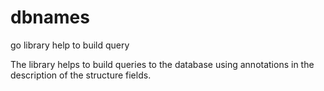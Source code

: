 # dbnames
go library help to build query

The library helps to build queries to the database using annotations in the description of the structure fields.
